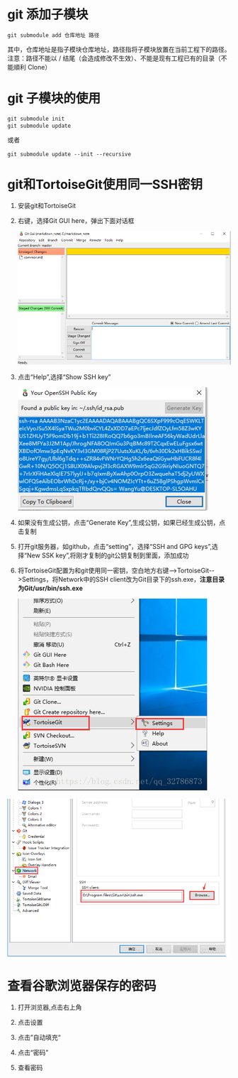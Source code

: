 # git 添加子模块

```
git submodule add 仓库地址 路径
```



其中，仓库地址是指子模块仓库地址，路径指将子模块放置在当前工程下的路径。 
注意：路径不能以 / 结尾（会造成修改不生效）、不能是现有工程已有的目录（不能順利 Clone）

# git 子模块的使用

```
git submodule init
git submodule update
```

或者

```
git submodule update --init --recursive
```



# git和TortoiseGit使用同一SSH密钥

 

1. 安装git和TortoiseGit

2. 右键，选择Git GUI here，弹出下面对话框

   ![image-20200309222830090](images/image-20200309222830090.png)

3. 点击“Help”,选择“Show SSH key”

   ![image-20200309222945192](images/image-20200309222945192.png)

4. 如果没有生成公钥，点击“Generate Key”,生成公钥，如果已经生成公钥，点击复制

5. 打开git服务器，如github，点击“setting”，选择“SSH and GPG keys”,选择“New SSK key”,将刚才复制的git公钥复制到里面，添加成功

6. 将TortoiseGit配置为和git使用同一密钥，空白地方右键-->TortoiseGit-->Settings，将Network中的SSH client改为Git目录下的ssh.exe，**注意目录为Git/usr/bin/ssh.exe**

   ![image-20200309223614512](images/image-20200309223614512.png)

![image-20200309223651952](images/image-20200309223651952.png)





# 查看谷歌浏览器保存的密码

1. 打开浏览器,点击右上角

2. 点击设置
3. 点击”自动填充“
4. 点击“密码”
5. 查看密码

